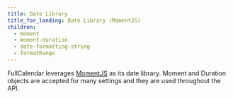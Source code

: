 ```yaml
---
title: Date Library
title_for_landing: Date Library (MomentJS)
children:
  - moment
  - moment-duration
  - date-formatting-string
  - formatRange
---
```


FullCalendar leverages [MomentJS](http://momentjs.com/) as its date library. Moment and Duration objects are accepted for many settings and they are used throughout the API.
